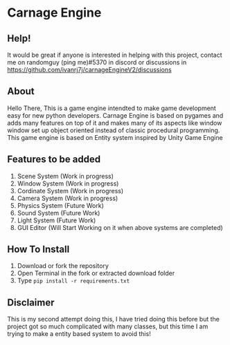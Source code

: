 # Carnage Engine

## Help!
It would be great if anyone is interested in helping with this project, contact me on randomguy (ping me)#5370 in discord or discussions in
https://github.com/ivanrj7j/carnageEngineV2/discussions 

## About
Hello There, This is a game engine intendted to make game development easy for new python developers.
Carnage Engine is based on pygames and adds many features on top of it and makes many of its aspects like window 
window set up object oriented instead of classic procedural programming. This game engine is based on Entity system
inspired by Unity Game Engine

## Features to be added
1. Scene System (Work in progress)
2. Window System (Work in progress)
3. Cordinate System (Work in progress)
4. Camera System (Work in progress)
5. Physics System (Future Work)
6. Sound System (Future Work)
7. Light System (Future Work)
8. GUI Editor (Will Start Working on it when above systems are completed)

## How To Install
1. Download or fork the repository
2. Open Terminal in the fork or extracted download folder
3. Type ``pip install -r requirements.txt``

## Disclaimer
This is my second attempt doing this, I have tried doing this before but the project got so much complicated with many classes, but this time I am trying to make a entity based system to avoid this!
